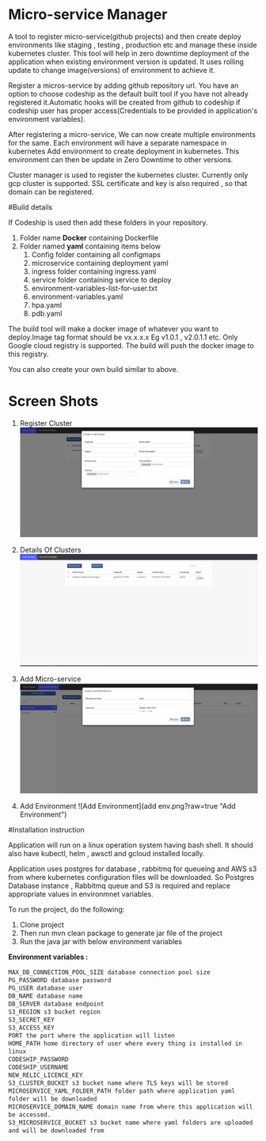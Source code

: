 # Micro-service Manager 
A tool to register micro-service(github projects) and then create deploy environments like staging , testing , production etc and manage these inside kubernetes cluster.
This tool will help in zero downtime deployment of the application when existing environment version is updated. It uses rolling update to change image(versions) of environment to achieve it.

Register a micros-service by adding github repository url. You have an option to choose codeship as the default built tool if you have not already registered it.Automatic hooks will be created from github to codeship if codeship user has proper access(Credentials to be provided in application's environment variables). 


After registering a micro-service, We can now create multiple environments for the same. Each environment will have a separate namespace in kubernetes
Add environment to create deployment in kubernetes. This environment can then be update in Zero Downtime to other versions.

Cluster manager is used to register the kubernetes cluster. Currently only gcp cluster is supported.
SSL certificate and key is also required , so that domain can be registered. 

#Build details

If Codeship is used then add these folders in your repository.

1. Folder name **Docker** containing Dockerfile 
2. Folder named **yaml**  containing items below
    1. Config folder containing all configmaps
    2. microservice containing deployment yaml
    3. ingress folder containing ingress.yaml
    4. service folder containing service to deploy
    5. environment-variables-list-for-user.txt
    6. environment-variables.yaml
    7. hpa.yaml
    8. pdb.yaml

The build tool will make a docker image of whatever you want to deploy.Image tag format should be vx.x.x.x Eg v1.0.1 , v2.0.1.1 etc.
Only Google cloud registry is supported. The build will push the docker image to this registry.

You can also create your own build similar to above.
# Screen Shots

1. Register Cluster
![Register Cluster](create_cluster.png?raw=true "Register Cluster")

2. Details Of Clusters
![Details Of Clusters](details_cluster.png?raw=true "Details Of Clusters")

3. Add Micro-service
![Add Micro-service](create_micro_service.png?raw=true "Add Micro-service")

4. Add Environment
![Add Environment](add env.png?raw=true "Add Environment")



#Installation instruction 

Application will run on a linux operation system having bash shell.
It should also have kubectl, helm , awsctl and gcloud installed locally.

Application uses postgres for database , rabbitmq for queueing and AWS s3 from where kubernetes configuration files will be downloaded.
So Postgres Database instance , Rabbitmq queue and S3 is required and replace appropriate values in environmnet variables.

To run the project, do the following:
1. Clone project
2. Then run mvn clean package to generate jar file of the project
3. Run the java jar with below environment variables

**Environment variables :**
```
MAX_DB_CONNECTION_POOL_SIZE database connection pool size
PG_PASSWORD database password
PG_USER database user
DB_NAME database name
DB_SERVER database endpoint
S3_REGION s3 bucket region
S3_SECRET_KEY 
S3_ACCESS_KEY
PORT the port where the application will listen
HOME_PATH home directory of user where every thing is installed in linux
CODESHIP_PASSWORD 
CODESHIP_USERNAME
NEW_RELIC_LICENCE_KEY
S3_CLUSTER_BUCKET s3 bucket name where TLS keys will be stored
MICROSERVICE_YAML_FOLDER_PATH folder path where application yaml folder will be downloaded
MICROSERVICE_DOMAIN_NAME domain name from where this application will be accessed.
S3_MICROSERVICE_BUCKET s3 bucket name where yaml folders are uploaded and will be downloaded from
```